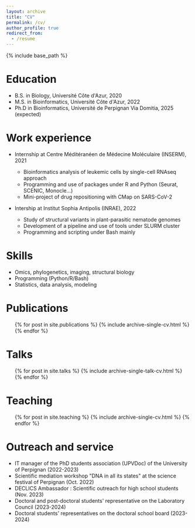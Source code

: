 ```yaml
---
layout: archive
title: "CV"
permalink: /cv/
author_profile: true
redirect_from:
  - /resume
---
```


{% include base_path %}

Education
======
* B.S. in Biology, Université Côte d'Azur, 2020
* M.S. in Bioinformatics, Université Côte d'Azur, 2022
* Ph.D in Bioinformatics, Université de Perpignan Via Domitia, 2025 (expected)

Work experience
======
* Internship at Centre Méditéranéen de Médecine Moléculaire (INSERM), 2021
  * Bioinformatics analysis of leukemic cells by single-cell RNAseq approach
  * Programming and use of packages under R and Python (Seurat, SCENIC, Monocle...)
  * Mini-project of drug repositioning with CMap on SARS-CoV-2

* Intership at Institut Sophia Antipolis (INRAE), 2022
  * Study of structural variants in plant-parasitic nematode genomes
  * Development of a pipeline and use of tools under SLURM cluster
  * Programming and scripting under Bash mainly

Skills
======
* Omics, phylogenetics, imaging, structural biology
* Programming (Python/R/Bash)
* Statistics, data analysis, modeling

Publications
======
  <ul>{% for post in site.publications %}
    {% include archive-single-cv.html %}
  {% endfor %}</ul>
  
Talks
======
  <ul>{% for post in site.talks %}
    {% include archive-single-talk-cv.html %}
  {% endfor %}</ul>
  
Teaching
======
  <ul>{% for post in site.teaching %}
    {% include archive-single-cv.html %}
  {% endfor %}</ul>
  
Outreach and service
======
* IT manager of the PhD students association (UPVDoc) of the University of Perpignan (2022-2023)
* Scientific mediation workshop "DNA in all its states" at the science festival of Perpignan (Oct. 2022)
* DECLICS Ambassador : Scientific outreach for high school students (Nov. 2023)
* Doctoral and post-doctoral students' representative on the Laboratory Council (2023-2024)
* Doctoral students' representatives on the doctoral school board (2023-2024)
